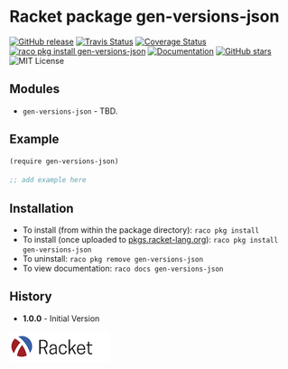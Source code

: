 # Racket package gen-versions-json

[![GitHub release](https://img.shields.io/github/release/omnyway-labs/gen-versions-json.svg?style=flat-square)](https://github.com/omnyway-labs/gen-versions-json/releases)
[![Travis Status](https://travis-ci.org/omnyway-labs/gen-versions-json.svg)](https://www.travis-ci.org/omnyway-labs/gen-versions-json)
[![Coverage Status](https://coveralls.io/repos/github/omnyway-labs/gen-versions-json/badge.svg?branch=master)](https://coveralls.io/github/omnyway-labs/gen-versions-json?branch=master)
[![raco pkg install gen-versions-json](https://img.shields.io/badge/raco%20pkg%20install-rml--core-blue.svg)](http://pkgs.racket-lang.org/package/gen-versions-json)
[![Documentation](https://img.shields.io/badge/raco%20docs-rml--core-blue.svg)](http://docs.racket-lang.org/gen-versions-json/index.html)
[![GitHub stars](https://img.shields.io/github/stars/omnyway-labs/gen-versions-json.svg)](https://github.com/omnyway-labs/gen-versions-json/stargazers)
![MIT License](https://img.shields.io/badge/license-MIT-118811.svg)



## Modules

* `gen-versions-json` - TBD.

## Example

```scheme
(require gen-versions-json)

;; add example here
```


## Installation

* To install (from within the package directory): `raco pkg install`
* To install (once uploaded to [pkgs.racket-lang.org](https://pkgs.racket-lang.org/)): `raco pkg install gen-versions-json`
* To uninstall: `raco pkg remove gen-versions-json`
* To view documentation: `raco docs gen-versions-json`

## History

* **1.0.0** - Initial Version

[![Racket Language](https://raw.githubusercontent.com/johnstonskj/racket-scaffold/master/scaffold/plank-files/racket-lang.png)](https://racket-lang.org/)
